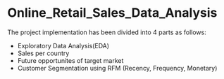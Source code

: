 # Online_Retail_Sales_Data_Analysis

The project implementation has been divided into 4 parts as follows:

- Exploratory Data Analysis(EDA)
- Sales per country
- Future opportunites of target market
- Customer Segmentation using RFM (Recency, Frequency, Monetary)
